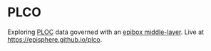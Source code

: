 # PLCO
Exploring <a href="https://dceg.cancer.gov/research/who-we-study/cohorts/prostate-lung-colon-ovary-prospective-study" target="_blank">PLOC</a> data governed with an <a href="https://episphere.github.io/epibox/" target="_blank">epibox middle-layer</a>. Live at https://episphere.github.io/plco.
